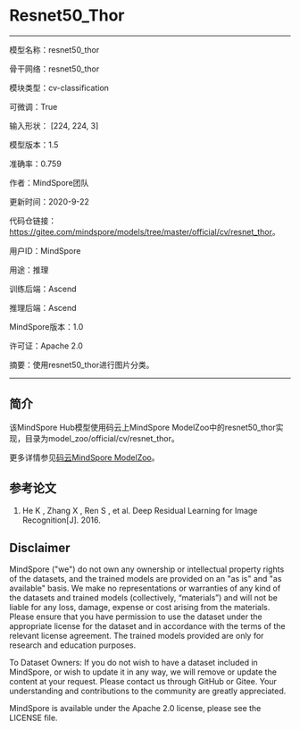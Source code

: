# Resnet50_Thor

---

模型名称：resnet50_thor

骨干网络：resnet50_thor

模块类型：cv-classification

可微调：True

输入形状： [224, 224, 3]

模型版本：1.5

准确率：0.759

作者：MindSpore团队

更新时间：2020-9-22

代码仓链接：<https://gitee.com/mindspore/models/tree/master/official/cv/resnet_thor>。

用户ID：MindSpore

用途：推理

训练后端：Ascend

推理后端：Ascend

MindSpore版本：1.0

许可证：Apache 2.0

摘要：使用resnet50_thor进行图片分类。

---

## 简介

该MindSpore Hub模型使用码云上MindSpore ModelZoo中的resnet50_thor实现，目录为model_zoo/official/cv/resnet_thor。

更多详情参见[码云MindSpore ModelZoo](https://gitee.com/mindspore/models/blob/master/official/cv/resnet_thor/README.md)。

## 参考论文

1. He K , Zhang X , Ren S , et al. Deep Residual Learning for Image Recognition[J]. 2016.

## Disclaimer

MindSpore ("we") do not own any ownership or intellectual property rights of the datasets, and the trained models are provided on an "as is" and "as available" basis. We make no representations or warranties of any kind of the datasets and trained models (collectively, “materials”) and will not be liable for any loss, damage, expense or cost arising from the materials. Please ensure that you have permission to use the dataset under the appropriate license for the dataset and in accordance with the terms of the relevant license agreement. The trained models provided are only for research and education purposes.

To Dataset Owners: If you do not wish to have a dataset included in MindSpore, or wish to update it in any way, we will remove or update the content at your request. Please contact us through GitHub or Gitee. Your understanding and contributions to the community are greatly appreciated.

MindSpore is available under the Apache 2.0 license, please see the LICENSE file.